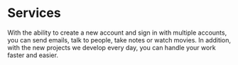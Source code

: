 # Services
 With the ability to create a new account and sign in with multiple accounts, you can send emails, talk to people, take notes or watch movies. In addition, with the new projects we develop every day, you can handle your work faster and easier.
